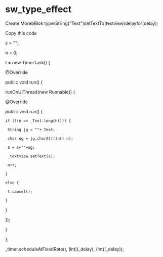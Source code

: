 # sw_type_effect

Create MorebBlok 
typerString("Text")setTextTo(textview)delayfor(delay);


Copy this code

s = ""; 

n = 0;

t = new TimerTask() {

 @Override

 public void run() {

  runOnUiThread(new Runnable() {

   @Override

   public void run() {

    if (!(n == _Text.length())) {

     String jg = ""+_Text;

     char ug = jg.charAt((int) n);

     s = s+""+ug;

     _textview.setText(s);

     n++;

    }

    else {

     t.cancel();

    }

   }

  });

 }

};

_timer.scheduleAtFixedRate(t, (int)(_delay), (int)(_delay));

